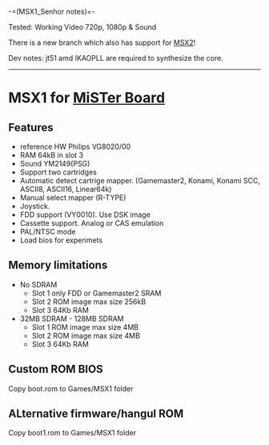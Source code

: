 -=(MSX1_Senhor notes)=-

Tested: Working Video 720p, 1080p & Sound

There is a new branch which also has support for [MSX2](https://github.com/turri21/MSX1_Senhor/tree/MSX2)!

Dev notes: jt51 amd IKAOPLL are required to synthesize the core.
___
# MSX1 for [MiSTer Board](https://github.com/MiSTer-devel/Main_MiSTer/wiki)

## Features
- reference HW Philips VG8020/00
- RAM 64kB in slot 3
- Sound YM2149(PSG)
- Support two cartridges
- Automatic detect cartrige mapper. (Gamemaster2, Konami, Konami SCC, ASCII8, ASCII16, Linear64k) 
- Manual select mapper (R-TYPE)
- Joystick.
- FDD support (VY0010). Use DSK image
- Cassette support. Analog or CAS emulation
- PAL/NTSC mode
- Load bios for experimets

## Memory limitations
- No SDRAM 
  - Slot 1 only FDD or Gamemaster2 SRAM
  - Slot 2 ROM image max size 256kB
  - Slot 3 64Kb RAM
- 32MB SDRAM - 128MB SDRAM
  - Slot 1 ROM image max size 4MB
  - Slot 2 ROM image max size 4MB
  - Slot 3 64Kb RAM
  
## Custom ROM BIOS
Copy boot.rom to Games/MSX1 folder

## ALternative firmware/hangul ROM
Copy boot1.rom to Games/MSX1 folder

